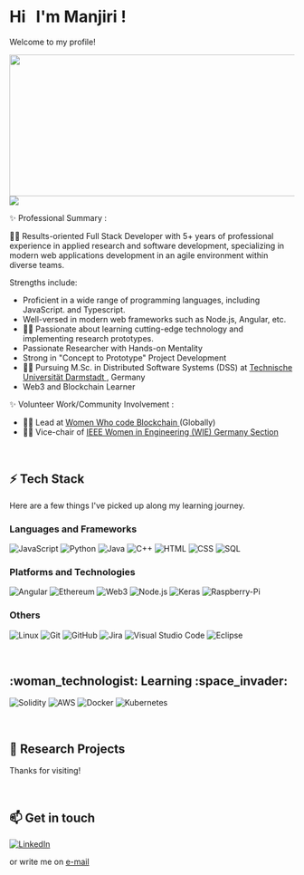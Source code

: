 <h1> Hi <img src="https://github.com/piyushP7pravin/piyushP7pravin/blob/master/Hi.gif" width="5px" height="40"> I'm Manjiri !</h1>

Welcome to my profile!

<img align="right" height="250" width="1000" src="https://github.com/ManjiriBirajdar/ManjiriBirajdar/blob/c4c474485b0002031325714a6a6c5527bdbaa3b6/Final%20LinkedIn%20Banner%20(1584%20%C3%97%20396%20px).png"/>

![](https://visitor-badge.glitch.me/badge?page_id=manjiribirajdar.manjiribirajdar)

✨ Professional Summary :

:woman_technologist: Results-oriented Full Stack Developer with 5+ years of professional experience in applied research and software development, specializing in modern web applications development in an agile environment within diverse teams. 

Strengths include: 
  - Proficient in a wide range of programming languages, including JavaScript. and Typescript.
  - Well-versed in modern web frameworks such as Node.js, Angular, etc.
  - :woman_technologist: Passionate about learning cutting-edge technology and implementing research prototypes.
  - Passionate Researcher with Hands-on Mentality
  - Strong in "Concept to Prototype" Project Development
  - :woman_student: Pursuing M.Sc. in Distributed Software Systems (DSS) at <a href="https://www.informatik.tu-darmstadt.de/fb20/profil/index.en.jsp"> Technische Universität Darmstadt </a>, Germany
  - Web3 and Blockchain Learner

✨ Volunteer Work/Community Involvement :
  
   - :bowing_woman: Lead at <a href="https://www.womenwhocode.com/blockchain/about"> Women Who code Blockchain </a> (Globally) 
   - :woman_teacher: Vice-chair of <a href="https://www.linkedin.com/company/ieee-wie-germany"> IEEE Women in Engineering (WIE) Germany Section </a>
 
<br />

<h2> ⚡ Tech Stack </h2>

Here are a few things I've picked up along my learning journey.

<h3> Languages and Frameworks </h3>

![JavaScript](https://img.shields.io/badge/-JavaScript-000?&logo=JavaScript)
![Python](https://img.shields.io/badge/-Python-000?&logo=Python)
![Java](https://img.shields.io/badge/-Java-000?&logo=Java&logoColor=007396)
![C++](https://img.shields.io/badge/-C++-000?&logo=c%2b%2b&logoColor=00599C)
![HTML](https://img.shields.io/badge/-HTML-000?&logo=HTML5)
![CSS](https://img.shields.io/badge/-CSS-000?&logo=CSS3)
![SQL](https://img.shields.io/badge/-SQL-000?&logo=MySQL)

<h3> Platforms and Technologies </h3> 

![Angular](https://img.shields.io/badge/-Angular-000?&logo=Angular)
![Ethereum](https://img.shields.io/badge/-Blockchain-000?&logo=Ethereum)
![Web3](https://img.shields.io/badge/-Web3-000?&logo=Web3)
![Node.js](https://img.shields.io/badge/-Node.js-000?&logo=node.js)
![Keras](https://img.shields.io/badge/-Keras-000?&logo=Keras)
![Raspberry-Pi](https://img.shields.io/badge/-Raspberry%20Pi-000?&logo=Raspberry-Pi)

<h3> 	Others </h3> 

![Linux](https://img.shields.io/badge/-Linux-000?&logo=Linux)
![Git](https://img.shields.io/badge/-git-000?&logo=Git)
![GitHub](https://img.shields.io/badge/-github-000?&logo=GitHub)
![Jira](https://img.shields.io/badge/-Jira-000?&logo=Jira)
![Visual Studio Code](https://img.shields.io/badge/-Visual%20Studio%20Code-05122A?style=flat&logo=visual-studio-code&logoColor=007ACC)
![Eclipse](https://img.shields.io/badge/-Eclipse-05122A?style=flat&logo=eclipse-ide&logoColor=2C2255)

<br />
<h2> :woman_technologist: Learning :space_invader: </h2>

![Solidity](https://img.shields.io/badge/-solidity-000?&logo=solidity)
![AWS](https://img.shields.io/badge/-AWS-000?&logo=Amazon-AWS&logoColor=F90)
![Docker](https://img.shields.io/badge/-Docker-000?&logo=Docker)
![Kubernetes](https://img.shields.io/badge/-Kubernetes-000?&logo=Kubernetes)


<br />
<h2> 📝 Research Projects </h2>


Thanks for visiting!

<br />
<h2> 📫 Get in touch </h2>

[![LinkedIn](https://img.shields.io/badge/LinkedIn-0077B5?style=for-the-badge&logo=linkedin&logoColor=white)](https://www.linkedin.com/in/manjiribirajdar/)

or write me on [e-mail](mailto:manjiri_birajdar@outlook.com)

<br />
